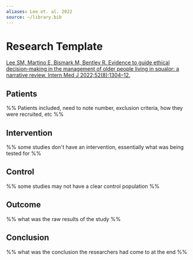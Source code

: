 ```yaml
---
aliases: Lee et. al. 2022
source: ~/library.bib
---
```


# Research Template 

[Lee SM, Martino E, Bismark M, Bentley R. Evidence to guide ethical decision-making in the management of older people living in squalor: a narrative review. Intern Med J 2022;52(8):1304–12.](https://pubmed.ncbi.nlm.nih.gov/35762169/)

## Patients

%% Patients included, need to note number, exclusion criteria, how they were recruited, etc %% 

## Intervention 

%% some studies don't have an intervention, essentially what was being tested for %%

## Control  

%% some studies may not have a clear control population %%

## Outcome  

%% what was the raw results of the study %%

## Conclusion  

%% what was the conclusion the researchers had come to at the end %%
